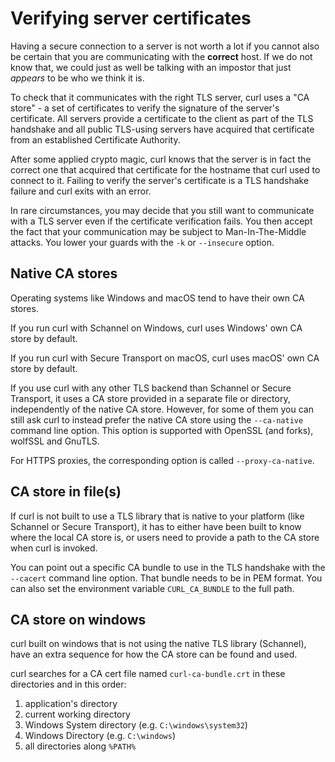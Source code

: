 # Verifying server certificates

Having a secure connection to a server is not worth a lot if you cannot also
be certain that you are communicating with the **correct** host. If we do not
know that, we could just as well be talking with an impostor that just
*appears* to be who we think it is.

To check that it communicates with the right TLS server, curl uses a "CA
store" - a set of certificates to verify the signature of the server's
certificate. All servers provide a certificate to the client as part of the
TLS handshake and all public TLS-using servers have acquired that certificate
from an established Certificate Authority.

After some applied crypto magic, curl knows that the server is in fact the
correct one that acquired that certificate for the hostname that curl used to
connect to it. Failing to verify the server's certificate is a TLS handshake
failure and curl exits with an error.

In rare circumstances, you may decide that you still want to communicate with
a TLS server even if the certificate verification fails. You then accept the
fact that your communication may be subject to Man-In-The-Middle attacks. You
lower your guards with the `-k` or `--insecure` option.

## Native CA stores

Operating systems like Windows and macOS tend to have their own CA stores.

If you run curl with Schannel on Windows, curl uses Windows' own CA store by
default.

If you run curl with Secure Transport on macOS, curl uses macOS' own CA store
by default.

If you use curl with any other TLS backend than Schannel or Secure Transport,
it uses a CA store provided in a separate file or directory, independently of
the native CA store. However, for some of them you can still ask curl to
instead prefer the native CA store using the `--ca-native` command line
option. This option is supported with OpenSSL (and forks), wolfSSL and GnuTLS.

For HTTPS proxies, the corresponding option is called `--proxy-ca-native`.

## CA store in file(s)

If curl is not built to use a TLS library that is native to your platform
(like Schannel or Secure Transport), it has to either have been built to know
where the local CA store is, or users need to provide a path to the CA store
when curl is invoked.

You can point out a specific CA bundle to use in the TLS handshake with the
`--cacert` command line option. That bundle needs to be in PEM format. You can
also set the environment variable `CURL_CA_BUNDLE` to the full path.

## CA store on windows

curl built on windows that is not using the native TLS library (Schannel),
have an extra sequence for how the CA store can be found and used.

curl searches for a CA cert file named `curl-ca-bundle.crt` in these
directories and in this order:

 1. application's directory
 2. current working directory
 3. Windows System directory (e.g. `C:\windows\system32`)
 4. Windows Directory (e.g. `C:\windows`)
 5. all directories along `%PATH%`
